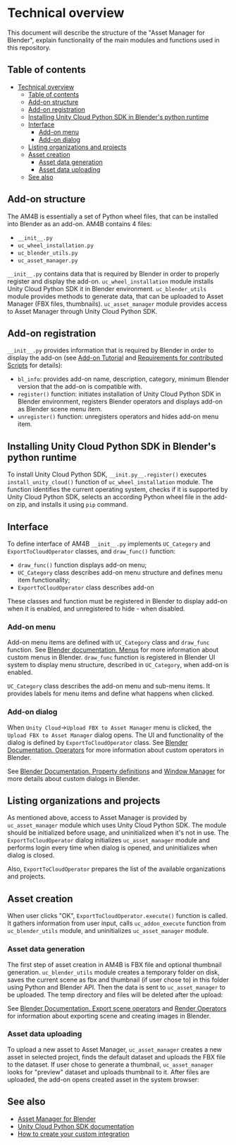 # Technical overview

This document will describe the structure of the "Asset Manager for Blender", explain functionality of the main modules and functions used in this repository.

## Table of contents

- [Technical overview](#technical-overview)
  - [Table of contents](#table-of-contents)
  - [Add-on structure](#add-on-structure)
  - [Add-on registration](#add-on-registration)
  - [Installing Unity Cloud Python SDK in Blender's python runtime](#installing-unity-cloud-python-sdk-in-blenders-python-runtime)
  - [Interface](#interface)
    - [Add-on menu](#add-on-menu)
    - [Add-on dialog](#add-on-dialog)
  - [Listing organizations and projects](#listing-organizations-and-projects)
  - [Asset creation](#asset-creation)
    - [Asset data generation](#asset-data-generation)
    - [Asset data uploading](#asset-data-uploading)
  - [See also](#see-also)

## Add-on structure

The AM4B is essentially a set of Python wheel files, that can be installed into Blender as an add-on.
AM4B contains 4 files:
- `__init__.py`
- `uc_wheel_installation.py`
- `uc_blender_utils.py`
- `uc_asset_manager.py`

`__init__.py` contains data that is required by Blender in order to properly register and display the add-on.
`uc_wheel_installation` module installs Unity Cloud Python SDK it in Blender environment.
`uc_blender_utils` module provides methods to generate data, that can be uploaded to Asset Manager (FBX files, thumbnails).
`uc_asset_manager` module provides access to Asset Manager through Unity Cloud Python SDK.

## Add-on registration

`__init__.py` provides information that is required by Blender in order to display the add-on (see [Add-on Tutorial](https://docs.blender.org/manual/en/latest/advanced/scripting/addon_tutorial.html#what-is-an-add-on) and [Requirements for contributed Scripts](https://wiki.blender.org/wiki/Process/Addons/Guidelines) for details):
- `bl_info`: provides add-on name, description, category, minimum Blender version that the add-on is compatible with.
- `register()` function: initiates installation of Unity Cloud Python SDK in Blender environment, registers Blender operators and displays add-on as Blender scene menu item.
- `unregister()` function: unregisters operators and hides add-on menu item.

## Installing Unity Cloud Python SDK in Blender's python runtime

To install Unity Cloud Python SDK, `__init.py__.register()` executes `install_unity_cloud()` function of `uc_wheel_installation` module. The function identifies the current operating system, checks if it is supported by Unity Cloud Python SDK, selects an according Python wheel file in the add-on zip, and installs it using `pip` command.


## Interface

To define interface of AM4B `__init__.py` implements `UC_Category` and `ExportToCloudOperator` classes, and `draw_func()` function:
- `draw_func()` function displays add-on menu;
- `UC_Category` class describes add-on menu structure and defines menu item functionality;
- `ExportToCloudOperator` class describes add-on

These classes and function must be registered in Blender to display add-on when it is enabled, and unregistered to hide - when disabled.

### Add-on menu

Add-on menu items are defined with `UC_Category` class and `draw_func` function. See [Blender documentation. Menus](https://docs.blender.org/api/current/bpy.types.Menu.html#menu-bpy-struct) for more information about custom menus in Blender.
`draw_func` function is registered in Blender UI system to display menu structure, described in `UC_Category`, when add-on is enabled.

`UC_Category` class describes the add-on menu and sub-menu items. It provides labels for menu items and define what happens when clicked.

### Add-on dialog

When `Unity Cloud`->`Upload FBX to Asset Manager` menu is clicked, the `Upload FBX to Asset Manager` dialog opens. The UI and functionality of the dialog is defined by `ExportToCloudOperator` class. See [Blender Documentation. Operators](https://docs.blender.org/api/current/bpy.ops.html) for more information about custom operators in Blender.

See [Blender Documentation. Property definitions](https://docs.blender.org/api/current/bpy.props.html) and [Window Manager](https://docs.blender.org/api/current/bpy.types.WindowManager.html) for more details about custom dialogs in Blender.

## Listing organizations and projects

As mentioned above, access to Asset Manager is provided by `uc_asset_manager` module which uses Unity Cloud Python SDK. The module should be initialized before usage, and uninitialized when it's not in use. The `ExportToCloudOperator` dialog initializes `uc_asset_manager` module and performs login every time when dialog is opened, and uninitializes when dialog is closed.

Also, `ExportToCloudOperator` prepares the list of the available organizations and projects.

## Asset creation

When user clicks "OK", `ExportToCloudOperator.execute()` function is called. It gathers information from user input, calls `uc_addon_execute` function from `uc_blender_utils` module, and uninitializes `uc_asset_manager` module.

### Asset data generation

The first step of asset creation in AM4B is FBX file and optional thumbnail generation. `uc_blender_utils` module creates a temporary folder on disk, saves the current scene as fbx and thumbnail (if user chose to) in this folder using Python and Blender API. Then the data is sent to `uc_asset_manager` to be uploaded. The temp directory and files will be deleted after the upload:

See [Blender Documentation. Export scene operators](https://docs.blender.org/api/current/bpy.ops.export_scene.html#module-bpy.ops.export_scene) and [Render Operators](https://docs.blender.org/api/current/bpy.ops.render.html#module-bpy.ops.render) for information about exporting scene and creating images in Blender.

### Asset data uploading

To upload a new asset to Asset Manager, `uc_asset_manager` creates a new asset in selected project, finds the default dataset and uploads the FBX file to the dataset. If user chose to generate a thumbnail, `uc_asset_manager` looks for "preview" dataset and uploads thumbnail to it. After files are uploaded, the add-on opens created asset in the system browser:

## See also

- [Asset Manager for Blender](../README.md)
- [Unity Cloud Python SDK documentation](https://docs.unity.com/cloud/en-us/asset-manager/python-sdk)
- [How to create your custom integration](https://docs.unity.com/cloud/en-us/asset-manager/create-own-integration)
